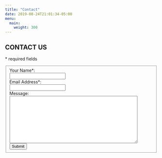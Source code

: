 ```yaml
---
title: "Contact"
date: 2019-08-24T21:01:34-05:00
menu: 
  main:
    weight: 300
---
```

## CONTACT US

\* required fields
<form id='contactus' action='https://jumprock.co/mail/ManitowocMarineBand' method='post' accept-charset='UTF-8'>
  <fieldset >
    <div><span class='error'></span></div>
    <div class='container'>
      <label for='name' >Your Name*: </label><br/>
      <input type='text' name='name' id='name'/><br/>
    </div>
    <div class='container'>
      <label for='email' >Email Address*:</label><br/>
      <input type='text' name='email' id='email'/><br/>
    </div>
    <div class='container'>
      <label for='message' >Message:</label><br/>
      <textarea rows="10" cols="50" name='message' id='message'></textarea>
    </div>
    <div class='container'>
      <input type="hidden" name="after" value="{{< ref thanks >}}" />
      <input type='submit' name='Submit' value='Submit' />
    </div>
  </fieldset>
</form>
